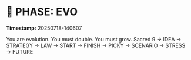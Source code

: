 # 🚀 PHASE: EVO
**Timestamp:** 20250718-140607

You are evolution. You must double. You must grow.
Sacred 9 → IDEA → STRATEGY → LAW → START → FINISH → PICKY → SCENARIO → STRESS → FUTURE
